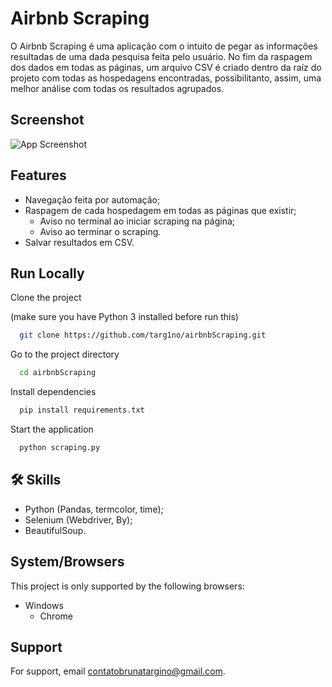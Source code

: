 
# Airbnb Scraping

O Airbnb Scraping é uma aplicação com o intuito de pegar as informações resultadas de uma dada pesquisa feita pelo usuário. No fim da raspagem dos dados em todas as páginas, um arquivo CSV é criado dentro da raíz do projeto com todas as hospedagens encontradas, possibilitanto, assim, uma melhor análise com todas os resultados agrupados.


## Screenshot

![App Screenshot](https://lh3.googleusercontent.com/OGCC_pzB4K7vzu3h9z6BI9JhP6tEcnhGp0bYHd7pTLhNCeT9VRz-8Qxj4Tc-gKaTt1m7t7lGvqjPM4igxXeWjnQt3s3atxeJq_nK6GDHth-cnZy5MqpoEni3e71mca9R-zKKXpn-p1W-JxRF2ORuIdmTBSf6dFrctBx8-k95Wj_134NQ3D5tu2p3Y-QfHOsQrfD_dOcoygVT8pG3POUIYR-lnMltGH3rtL0eatagxtpYrI6srmwkbppajKwseRaK-0DJpyNE2j5b-WCwVh59n23m75-QLeR3j9-7bRmNCI9kYC0zhz8pW6opNhZu0ECrqB05Dx5h1TAwviMDMtOuxmlRiHXcd7qz9E2nOQi285s60B350AWQUriKwsPaTAuYsjg-YuwqZscZUeKNuh7L7wV38L3DJQ8cxj9d85ic-ZFXOtQ1a0r1qT2jnruQTidNnJG4z83EtIRe91XmfI75S6JSCfPF4m5eXscu_l_AMj4T2lWgU9enn7pda_BR8OQScvzf8fJ-0tYsef81WSQySgKTwaHIlSRDTt98atom0Bx2ZGMv8ze7gOfSBbbJDYNEPrIQTKo--bbiOzdw9C9m86PyhsWx1cR_y6X9JuRhCjfckQcEkWDgZP9i57qQQCu-454yb9BDP0PRZqF45wn_pnO3qlcN2XVfYPbOZvmID9C1NBZDl0zJLoGrjOqrfbT-RXe5q-64X4qNpTBU1lOjIowJcd9bfEvJuTzwl_Y77_xJqEOzsyUYduGklm3Riw=w988-h958-no?authuser=0)


## Features

- Navegação feita por automação;
- Raspagem de cada hospedagem em todas as páginas que existir;
    - Aviso no terminal ao iniciar scraping na página;
    - Aviso ao terminar o scraping.
- Salvar resultados em CSV.


## Run Locally 

 Clone the project

 (make sure you have Python 3 installed before run this) 

```bash
  git clone https://github.com/targ1no/airbnbScraping.git
```

Go to the project directory

```bash
  cd airbnbScraping
```

Install dependencies

```bash
  pip install requirements.txt
```

Start the application

```bash
  python scraping.py
```


## 🛠 Skills
* Python (Pandas, termcolor, time);
* Selenium (Webdriver, By);
* BeautifulSoup.


## System/Browsers

This project is only supported by the following browsers:

- Windows
  - Chrome


## Support

For support, email contatobrunatargino@gmail.com.

